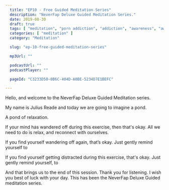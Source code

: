 ```yaml
---
  title: "EP10 - Free Guided Meditation Series"
  description: "NeverFap Deluxe Guided Meditation Series."
  date: 2019-08-30
  draft: true
  tags: [ "meditation", "porn addiction", "addiction", "awareness", "awareness exercises", "perspective", "nofap", "neverfap", "neverfap deluxe" ]
  categories: [ "meditation" ]
  category: "Meditation"

  slug: "ep-10-free-guided-meditation-series"

  mp3Url: ""

  podcastUrl: ""
  podcastPlayer: ""

  pageId: "C3233D50-8B6C-404D-A0BE-5234D7E1BEFC"

---
```


<!-- relaxed -->

Hello, and welcome to the NeverFap Deluxe Guided Meditation series.

My name is Julius Reade and today we are going to imagine a pond.

A pond of relaxation.



If your mind has wandered off during this exercise, then that's okay. All we need to do is relax, and reconnect with ourselves.


If you find yourself wandering off again, that’s okay. Just gently remind yourself to


If you find yourself getting distracted during this exercise, that's okay. Just gently remind yourself, to


And that brings us to the end of this session. Thank you for listening. I wish you best of luck with your day. This has been the NeverFap Deluxe Guided meditation series.
